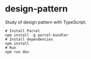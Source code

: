 # design-pattern
Study of design pattern with TypeScript.
```shell
# Install Parcel
npm install -g parcel-bundler
# Install dependencies
npm install
# Run
npm run dev
```